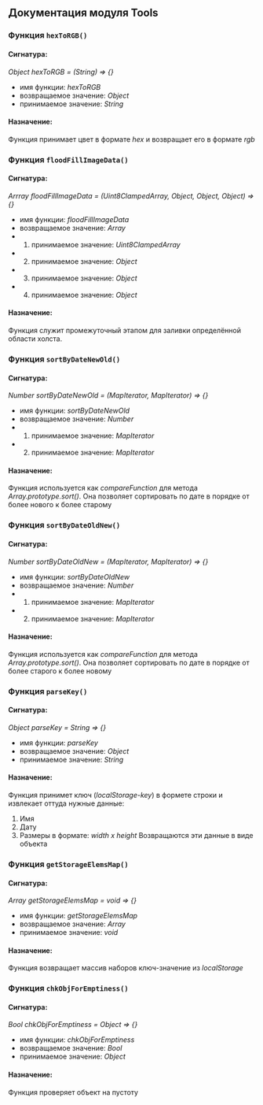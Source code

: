 ## Документация модуля Tools


### Функция `hexToRGB()`
#### Сигнатура:

*Object hexToRGB = (String) => {}*

* имя функции: *hexToRGB*
* возвращаемое значение: *Object*
* принимаемое значение: *String*

#### Назначение:

Функция принимает цвет в формате *hex* и возвращает его в формате *rgb*


### Функция `floodFillImageData()`
#### Сигнатура:

*Arrray floodFillImageData = (Uint8ClampedArray, Object, Object, Object) => {}*

* имя функции: *floodFillImageData*
* возвращаемое значение: *Array*
* 1. принимаемое значение: *Uint8ClampedArray*
* 2. принимаемое значение: *Object*
* 3. принимаемое значение: *Object*
* 4. принимаемое значение: *Object*

#### Назначение:

Функция служит промежуточный этапом для заливки определённой области холста.



### Функция `sortByDateNewOld()`
#### Сигнатура:

*Number sortByDateNewOld = (MapIterator, MapIterator) => {}*

* имя функции: *sortByDateNewOld*
* возвращаемое значение: *Number*
* 1. принимаемое значение: *MapIterator*
* 2. принимаемое значение: *MapIterator*

#### Назначение:

Функция используется как *compareFunction* для метода *Array.prototype.sort()*. Она позволяет сортировать по дате в порядке от более нового к более старому



### Функция `sortByDateOldNew()`
#### Сигнатура:

*Number sortByDateOldNew = (MapIterator, MapIterator) => {}*

* имя функции: *sortByDateOldNew*
* возвращаемое значение: *Number*
* 1. принимаемое значение: *MapIterator*
* 2. принимаемое значение: *MapIterator*

#### Назначение:

Функция используется как *compareFunction* для метода *Array.prototype.sort()*. Она позволяет сортировать по дате в порядке от более старого к более новому


### Функция `parseKey()`
#### Сигнатура:

*Object parseKey = String => {}*

* имя функции: *parseKey*
* возвращаемое значение: *Object*
* принимаемое значение: *String*

#### Назначение:

Функция принимет ключ (*localStorage-key*) в формете строки и извлекает оттуда нужные данные:
1. Имя
2. Дату
3. Размеры в формате: *width x height*
Возвращаются эти данные в виде объекта


### Функция `getStorageElemsMap()`
#### Сигнатура:

*Array<Map> getStorageElemsMap = void => {}*

* имя функции: *getStorageElemsMap*
* возвращаемое значение: *Array<Map>*
* принимаемое значение: *void*

#### Назначение:

Функция возвращает массив наборов ключ-значение из *localStorage*


### Функция `chkObjForEmptiness()`
#### Сигнатура:

*Bool chkObjForEmptiness = Object => {}*

* имя функции: *chkObjForEmptiness*
* возвращаемое значение: *Bool*
* принимаемое значение: *Object*

#### Назначение:

Функция проверяет объект на пустоту